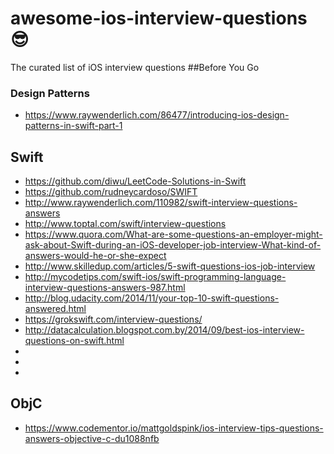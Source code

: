 # awesome-ios-interview-questions 😎
The curated list of iOS interview questions
##Before You Go
### Design Patterns
- https://www.raywenderlich.com/86477/introducing-ios-design-patterns-in-swift-part-1

## Swift
- https://github.com/diwu/LeetCode-Solutions-in-Swift
- https://github.com/rudneycardoso/SWIFT
- http://www.raywenderlich.com/110982/swift-interview-questions-answers		
- http://www.toptal.com/swift/interview-questions		 
- https://www.quora.com/What-are-some-questions-an-employer-might-ask-about-Swift-during-an-iOS-developer-job-interview-What-kind-of-answers-would-he-or-she-expect
- http://www.skilledup.com/articles/5-swift-questions-ios-job-interview		
- http://mycodetips.com/swift-ios/swift-programming-language-interview-questions-answers-987.html		
- http://blog.udacity.com/2014/11/your-top-10-swift-questions-answered.html		
- https://grokswift.com/interview-questions/		
- http://datacalculation.blogspot.com.by/2014/09/best-ios-interview-questions-on-swift.html
-
-
-

## ObjC
- https://www.codementor.io/mattgoldspink/ios-interview-tips-questions-answers-objective-c-du1088nfb
